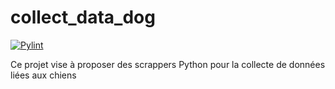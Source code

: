 # collect_data_dog

[![Pylint](https://github.com/cedricmaigrot/collect_data_dog/actions/workflows/pylint.yml/badge.svg)](https://github.com/cedricmaigrot/collect_data_dog/actions/workflows/pylint.yml)

Ce projet vise à proposer des scrappers Python pour la collecte de données liées aux chiens

